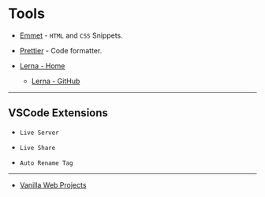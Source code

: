 # Tools

* [Emmet](https://emmet.io/) - `HTML` and `CSS` Snippets.

* [Prettier](https://prettier.io/) - Code formatter.

* [Lerna - Home](https://lerna.js.org/)

  * [Lerna - GitHub](https://github.com/lerna/lerna)

---

## VSCode Extensions

* `Live Server`

* `Live Share`

* `Auto Rename Tag`



---

* [Vanilla Web Projects](https://github.com/bradtraversy/vanillawebprojects)
